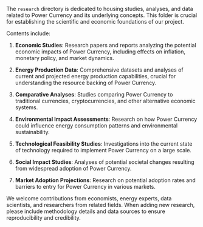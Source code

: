 The `research` directory is dedicated to housing studies, analyses, and data related to Power Currency and its underlying concepts. This folder is crucial for establishing the scientific and economic foundations of our project.

Contents include:

1. **Economic Studies**: Research papers and reports analyzing the potential economic impacts of Power Currency, including effects on inflation, monetary policy, and market dynamics.

2. **Energy Production Data**: Comprehensive datasets and analyses of current and projected energy production capabilities, crucial for understanding the resource backing of Power Currency.

3. **Comparative Analyses**: Studies comparing Power Currency to traditional currencies, cryptocurrencies, and other alternative economic systems.

4. **Environmental Impact Assessments**: Research on how Power Currency could influence energy consumption patterns and environmental sustainability.

5. **Technological Feasibility Studies**: Investigations into the current state of technology required to implement Power Currency on a large scale.

6. **Social Impact Studies**: Analyses of potential societal changes resulting from widespread adoption of Power Currency.

7. **Market Adoption Projections**: Research on potential adoption rates and barriers to entry for Power Currency in various markets.

We welcome contributions from economists, energy experts, data scientists, and researchers from related fields. When adding new research, please include methodology details and data sources to ensure reproducibility and credibility.
